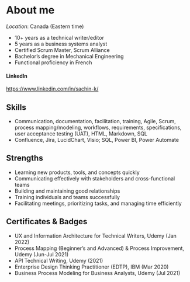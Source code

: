 # About me

_Location_: Canada (Eastern time)

* 10+ years as a technical writer/editor
* 5 years as a business systems analyst
* Certified Scrum Master, Scrum Alliance
* Bachelor’s degree in Mechanical Engineering
* Functional proficiency in French

[//]: # (**Note**: <mark>I was out of the country from Nov 2022 to May 2023.</mark>)

#### LinkedIn
<https://www.linkedin.com/in/sachin-k/>

## Skills
* Communication, documentation, facilitation, training, Agile, Scrum, process mapping/modeling, workflows, requirements, specifications, user acceptance testing (UAT), HTML, Markdown, SQL 
* Confluence, Jira, LucidChart, Visio; SQL, Power BI, Power Automate 

## Strengths
* Learning new products, tools, and concepts quickly
* Communicating effectively with stakeholders and cross-functional teams
* Building and maintaining good relationships
* Training individuals and teams successfully
* Facilitating meetings, prioritizing tasks, and managing time efficiently

## Certificates & Badges
* UX and Information Architecture for Technical Writers, Udemy (Jan 2022)
* Process Mapping (Beginner’s and Advanced) & Process Improvement, Udemy (Jun-Jul 2021)
* API Technical Writing, Udemy (2021)
* Enterprise Design Thinking Practitioner (EDTP), IBM (Mar 2020)
* Business Process Modeling for Business Analysts, Udemy (Jul 2021)